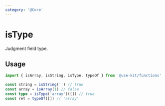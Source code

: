 ```yaml
---
category: '@Core'
---
```


# isType

Judgment field type.

## Usage

```ts
import { isArray, isString, isType, typeOf } from '@use-kit/functions'

const string = isString('') // true
const array = isArray(1) // false
const type = isType('array')([]) // true
const ret = typeOf([]) // 'array'
```
